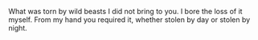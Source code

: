 What was torn by wild beasts I did not bring to you. I bore the loss of it myself. From my hand you required it, whether stolen by day or stolen by night.
